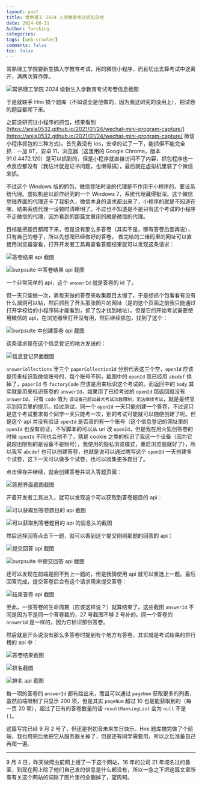 ```yaml
---
layout: post
title: 常熟理工 2024 入学教育考试抓包总结
date: 2024-08-31
Author: Turcking
categories: 
tags: [web-crawler]
comments: false
toc: false
---
```


常熟理工学院要新生搞入学教育考试，用的微信小程序，而且切出去算考试中途离开，满两次算作弊。

![常熟理工学院 2024 级新生入学教育考试考卷信息截图](https://blog.turcking.eu.org/images/2024-08-31-summary-of-packet-capture-of-cslg-2024-entrance-education-exam/2024-08-31-cslg-2024-entrance-education-exam-preview-snapshot.png)

于是就联手 Hmi 搞个题库（不如说全是他做的，因为我这研究的没用上），把试卷的题目都爬下来。

之前没研究过小程序的抓包，结果看到 [https://anjia0532.github.io/2021/01/24/wechat-mini-program-capture/](https://anjia0532.github.io/2021/01/24/wechat-mini-program-capture/ 微信小程序抓包的三种方式)。首先我没有 ios，安卓的试了一下，能抓但不能完全抓：一加 8T，安卓 11，浏览器（这里用的 Google Chrome，版本 91.0.4472.120）是可以抓到的，但是小程序就直接访问不了内容，抓包程序也一点反应都没有（我估计就是证书问题，也懒得搞），最后就在虚拟机里装了个微信来抓。

不过这个 Windows 版的抓包，微信登陆时设的代理是不作用于小程序的，要设系统代理。虚拟机是以前作研究的一个 Windows 7，系统代理藏得挺深。这个微信登陆界面的代理还卡了我挺久，微信本身的请求都出来了，小程序的就是不知道在哪，结果系统代理一设顿时清晰明了。不过也不知道是不是只有这个考试的小程序不走微信的代理，因为看到的那篇文章用的就是微信的代理。

目标是把题目都爬下来，但是没有那么多答卷（其实不是，哪有答卷后面再说），只有自己的卷子，所以先想爬已经做好的答卷。
做完给的二维码里的网址可以直接用浏览器查看，打开开发者工具再查看答题结果就可以发现这条请求：

![答卷结果 api 截图](https://blog.turcking.eu.org/images/2024-08-31-summary-of-packet-capture-of-cslg-2024-entrance-education-exam/2024-09-02-answer-result-api-snapshot.png)

![burpsuite 中答卷结果 api 截图](https://blog.turcking.eu.org/images/2024-08-31-summary-of-packet-capture-of-cslg-2024-entrance-education-exam/2024-09-02-answer-result-api-in-burpsuite-snapshot.png)

一个非常简单的 api，这个 `answerId` 就是答卷的 id 了。

但一天只能做一次，靠每天做的答卷来收集题目太慢了，于是想抓个包看看有没有什么漏洞可以钻，然后抓到了开头那张图片的网址（是的这个页面之前我只能通过打开学校给的小程序码才能看到，抓了包才找到地址）。但是它的开始考试需要使用微信的 api，在浏览器里打开没有用，然后继续抓包，找到了这个：

![burpsuite 中创建答卷 api 截图](https://blog.turcking.eu.org/images/2024-08-31-summary-of-packet-capture-of-cslg-2024-entrance-education-exam/2024-08-27-create-answer-api-in-burpsuite-snapshot.png)

这条请求是在这个信息登记的地方发送的：

![信息登记界面截图](https://blog.turcking.eu.org/images/2024-08-31-summary-of-packet-capture-of-cslg-2024-entrance-education-exam/2024-09-02-exam-info-collect-snapshot.png)

`answerCollections` 里三个 `paperCollectionId` 分别代表这三个空，`openId` 应该是用来标识我微信账号的，每个账号不同，截图中的 `openId` 我已经用 `abcdef` 换掉了，`paperId` 与 `factoryCode` 应该是用来标识这个考试的。而返回中的 `body` 其实就是用来标识答卷的 `answerId`，如果用了已经考过的 `openId` 那返回就没有 `answerId`，只有 `code` 值为 `该设备已超出最大考试次数限制，无法继续考试`，就是最终显示到网页里的提示。经过测试，同一个 `openId` 一天只能创建一个答卷，不过这只是这个考试要求每个同学一天只能考一次，别的考试可能就可以随便创建了呢。但是这个 api 并没有验证 `openId` 是否真的有一个账号（这个信息登记的网址里的 `openId` 也没有验证，不写脚本的可以从 url 改 `openId`，但是我在用火狐创答卷的时候 `openId` 不同也会创不了，猜是 cookie 之类的标识了我这一个设备（因为它说超出限制的是设备不是账号），我使用的隐私浏览模式，重启浏览器就好了），所以我写 `abcdef` 也可以创建答卷，也就是说可以通过瞎写这个 `openId` 一天创建多个试卷，这下一天可以做多个试卷，也可以收集更多题目了。

点击保存并继续，就会创建答卷并进入答题页面：

![答题界面截图截图](https://blog.turcking.eu.org/images/2024-08-31-summary-of-packet-capture-of-cslg-2024-entrance-education-exam/2024-09-02-exam-process-snapshot.png)

开着开发者工具进入，就可以发现这个可以获取到答卷题目的 api：

![可以获取到答卷题目的 api 截图](https://blog.turcking.eu.org/images/2024-08-31-summary-of-packet-capture-of-cslg-2024-entrance-education-exam/2024-09-02-examing-get-answer-info-api-snapshot.png)

![可以获取到答卷题目的 api 的消息头的截图](https://blog.turcking.eu.org/images/2024-08-31-summary-of-packet-capture-of-cslg-2024-entrance-education-exam/2024-09-02-examing-get-answer-info-api-message-head-snapshot.png)

然后选择回答点击下一题，就可以看到这个提交刚刚那题的回答的 api：

![提交回答 api 截图](https://blog.turcking.eu.org/images/2024-08-31-summary-of-packet-capture-of-cslg-2024-entrance-education-exam/2024-09-02-submit-exam-item-answer-api-snapshot.png)

![burpsuite 中提交回答 api 截图](https://blog.turcking.eu.org/images/2024-08-31-summary-of-packet-capture-of-cslg-2024-entrance-education-exam/2024-08-27-submit-exam-item-answer-api-in-burpsuite-snapshot.png)

还可以发现在前端是回不到上一题的，但是我猜使用 api 就可以重选上一题。最后回答完成，提交答卷后会有这个请求用来提交答卷：

![结束答卷 api 截图](https://blog.turcking.eu.org/images/2024-08-31-summary-of-packet-capture-of-cslg-2024-entrance-education-exam/2024-09-02-finish-answer-api-snapshot.png)

至此，一张答卷的生命周期（应该这样说？）就算结束了。这些截图 `answerId` 不同是因为不是同一个答卷截的，27 号截图不够 2 号补的。同一个答卷的 `answerId` 是一样的，因为它标识那份答卷。

然后就是开头说没有那么多答卷时提到有个地方有答卷，其实就是考试结果的排行榜的 api 中：

![答卷结果截图](https://blog.turcking.eu.org/images/2024-08-31-summary-of-packet-capture-of-cslg-2024-entrance-education-exam/2024-09-02-answer-result-snapshot.png)

![排名截图](https://blog.turcking.eu.org/images/2024-08-31-summary-of-packet-capture-of-cslg-2024-entrance-education-exam/2024-09-02-ranking-list-snapshot.png)

![排名 api 截图](https://blog.turcking.eu.org/images/2024-08-31-summary-of-packet-capture-of-cslg-2024-entrance-education-exam/2024-09-02-ranking-list-api-snapshot.png)

每一项的答卷的 `answerId` 都有给出来，而且可以通过 `pageNum` 获取更多的列表，虽然前端限制了只显示 200 项，但是其实 `pageNum` 超过 10 也是能获取到的（每一页 20 项），超过了已有的答卷数量的话 `resultRankingList` 会为 `null` 不是 `[]`。

这篇写完已经 9 月 2 号了，但还是祝初音未来生日快乐。Hmi 题库搞完做了个前端，我也用完后他把它从服务器关掉了，但是还有同学需要用，所以之后准备自己再爬一遍。

---

9 月 4 日，昨天做爬虫前网上搜了一下这个网站，16 年的公司 21 年域名过的备案，到现在网上除了他们自己发的信息是什么都没有，所以一急之下把这篇文章所有有关这个网站的词除了图片里的全删掉了，望周知。


